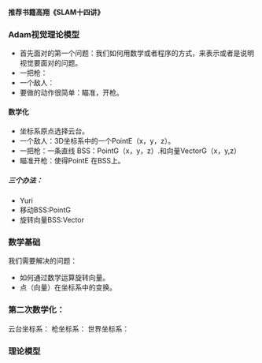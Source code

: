 #### 推荐书籍高翔《SLAM十四讲》
### Adam视觉理论模型
+ 首先面对的第一个问题：我们如何用数学或者程序的方式，来表示或者是说明视觉要面对的问题。
+ 一把枪：
+ 一个敌人：
+ 要做的动作很简单：瞄准，开枪。
#### 数学化
+ 坐标系原点选择云台。
+ 一个敌人：3D坐标系中的一个PointE（x，y，z）。
+ 一把枪：一条直线 BSS：PointG（x，y，z）.和向量VectorG（x，y,z）
+ 瞄准开枪：使得PointE 在BSS上。
##### 三个办法：
+ Yuri 
+ 移动BSS:PointG
+ 旋转向量BSS:Vector
### 数学基础
我们需要解决的问题：
+ 如何通过数学运算旋转向量。
+ 点（向量）在坐标系中的变换。
### 第二次数学化：
云台坐标系：
枪坐标系：
世界坐标系：
### 理论模型